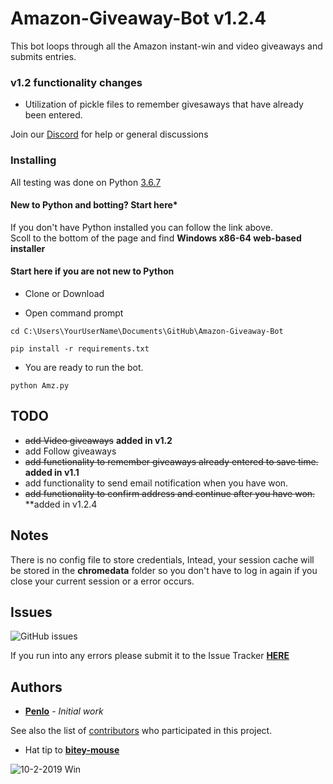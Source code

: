 # Amazon-Giveaway-Bot v1.2.4

This bot loops through all the Amazon instant-win and video giveaways and submits entries.

### **v1.2 functionality changes**
* Utilization of pickle files to remember givesaways that have already been entered.


Join our [Discord](https://discord.gg/8gXGcFh) for help or general discussions


### Installing
All testing was done on Python [3.6.7](https://www.python.org/downloads/release/python-367/)

#### New to Python and botting? Start here*

If you don't have Python installed you can follow the link above.\
Scoll to the bottom of the page and find **Windows x86-64 web-based installer**


#### Start here if you are not new to Python


* Clone or Download

* Open command prompt

```
cd C:\Users\YourUserName\Documents\GitHub\Amazon-Giveaway-Bot
```

```
pip install -r requirements.txt
```

* You are ready to run the bot.

```
python Amz.py
```

## TODO

* ~~add Video giveaways~~ **added in v1.2**
* add Follow giveaways
* ~~add functionality to remember giveaways already entered to save time.~~ **added in v1.1**
* add functionality to send email notification when you have won. 
* ~~add functionality to confirm address and continue after you have won.~~ **added in v1.2.4

## Notes

There is no config file to store credentials, Intead, your session cache will be stored in the __chromedata__ folder so you don't have to log in again if you close your current session or a error occurs.

## Issues
![GitHub issues](https://img.shields.io/github/issues/Penlo/Amazon-Giveaway-Bot)

If you run into any errors please submit it to the Issue Tracker
**[HERE](https://github.com/Penlo/Amazon-Giveaway-Bot/issues)**


## Authors

* **[Penlo](https://github.com/Penlo)** - *Initial work*

See also the list of [contributors](https://github.com/Penlo/Amazon-Giveaway-Bot/contributors) who participated in this project.

* Hat tip to **[bitey-mouse](https://github.com/bitey-mouse)**


![10-2-2019 Win](https://media.discordapp.net/attachments/629433623120052264/629443877136367686/2019-10-02.png)
